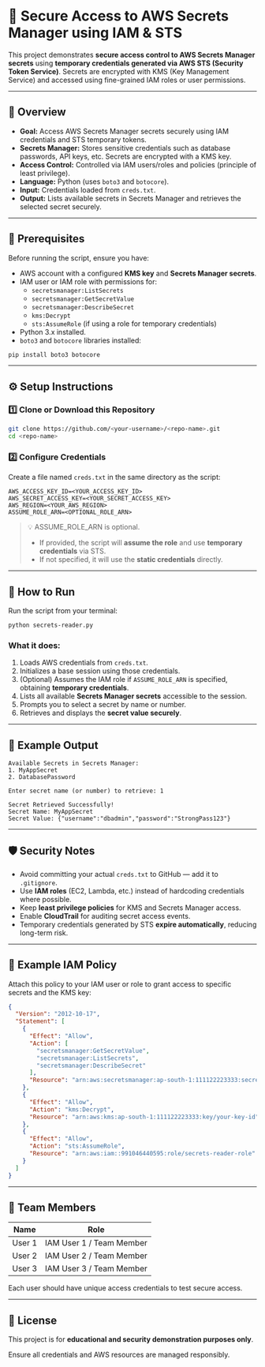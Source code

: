 # 🔐 Secure Access to AWS Secrets Manager using IAM & STS

This project demonstrates **secure access control to AWS Secrets Manager secrets** using **temporary credentials generated via AWS STS (Security Token Service)**. Secrets are encrypted with KMS (Key Management Service) and accessed using fine-grained IAM roles or user permissions.

---

## 🧠 Overview

- **Goal:** Access AWS Secrets Manager secrets securely using IAM credentials and STS temporary tokens.
- **Secrets Manager:** Stores sensitive credentials such as database passwords, API keys, etc. Secrets are encrypted with a KMS key.
- **Access Control:** Controlled via IAM users/roles and policies (principle of least privilege).
- **Language:** Python (uses `boto3` and `botocore`).
- **Input:** Credentials loaded from `creds.txt`.
- **Output:** Lists available secrets in Secrets Manager and retrieves the selected secret securely.

---

## 🧰 Prerequisites

Before running the script, ensure you have:

- AWS account with a configured **KMS key** and **Secrets Manager secrets**.
- IAM user or IAM role with permissions for:
  - `secretsmanager:ListSecrets`
  - `secretsmanager:GetSecretValue`
  - `secretsmanager:DescribeSecret`
  - `kms:Decrypt`
  - `sts:AssumeRole` (if using a role for temporary credentials)
- Python 3.x installed.
- `boto3` and `botocore` libraries installed:

```bash
pip install boto3 botocore

```

---

## ⚙️ Setup Instructions

### 1️⃣ Clone or Download this Repository

```bash
git clone https://github.com/<your-username>/<repo-name>.git
cd <repo-name>

```

### 2️⃣ Configure Credentials

Create a file named `creds.txt` in the same directory as the script:

```
AWS_ACCESS_KEY_ID=<YOUR_ACCESS_KEY_ID>
AWS_SECRET_ACCESS_KEY=<YOUR_SECRET_ACCESS_KEY>
AWS_REGION=<YOUR_AWS_REGION>
ASSUME_ROLE_ARN=<OPTIONAL_ROLE_ARN>

```

> 💡 ASSUME_ROLE_ARN is optional.
> 
> - If provided, the script will **assume the role** and use **temporary credentials** via STS.
> - If not specified, it will use the **static credentials** directly.

---

## 🚀 How to Run

Run the script from your terminal:

```bash
python secrets-reader.py

```

### What it does:

1. Loads AWS credentials from `creds.txt`.
2. Initializes a base session using those credentials.
3. (Optional) Assumes the IAM role if `ASSUME_ROLE_ARN` is specified, obtaining **temporary credentials**.
4. Lists all available **Secrets Manager secrets** accessible to the session.
5. Prompts you to select a secret by name or number.
6. Retrieves and displays the **secret value securely**.

---

## 🧩 Example Output

```
Available Secrets in Secrets Manager:
1. MyAppSecret
2. DatabasePassword

Enter secret name (or number) to retrieve: 1

Secret Retrieved Successfully!
Secret Name: MyAppSecret
Secret Value: {"username":"dbadmin","password":"StrongPass123"}

```

---

## 🛡️ Security Notes

- Avoid committing your actual `creds.txt` to GitHub — add it to `.gitignore`.
- Use **IAM roles** (EC2, Lambda, etc.) instead of hardcoding credentials where possible.
- Keep **least privilege policies** for KMS and Secrets Manager access.
- Enable **CloudTrail** for auditing secret access events.
- Temporary credentials generated by STS **expire automatically**, reducing long-term risk.

---

## 📜 Example IAM Policy

Attach this policy to your IAM user or role to grant access to specific secrets and the KMS key:

```json
{
  "Version": "2012-10-17",
  "Statement": [
    {
      "Effect": "Allow",
      "Action": [
        "secretsmanager:GetSecretValue",
        "secretsmanager:ListSecrets",
        "secretsmanager:DescribeSecret"
      ],
      "Resource": "arn:aws:secretsmanager:ap-south-1:111122223333:secret:MyAppSecret-*"
    },
    {
      "Effect": "Allow",
      "Action": "kms:Decrypt",
      "Resource": "arn:aws:kms:ap-south-1:111122223333:key/your-key-id"
    },
    {
      "Effect": "Allow",
      "Action": "sts:AssumeRole",
      "Resource": "arn:aws:iam::991046440595:role/secrets-reader-role"
    }
  ]
}

```

---

## 👥 Team Members

| Name | Role |
| --- | --- |
| User 1 | IAM User 1 / Team Member |
| User 2 | IAM User 2 / Team Member |
| User 3 | IAM User 3 / Team Member |

Each user should have unique access credentials to test secure access.

---

## 🧾 License

This project is for **educational and security demonstration purposes only**.

Ensure all credentials and AWS resources are managed responsibly.
